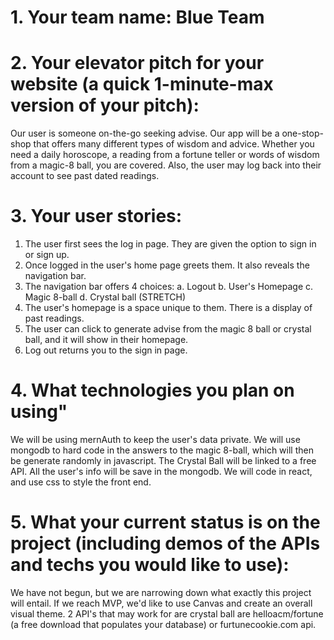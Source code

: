 # 1. Your team name: Blue Team

# 2. Your elevator pitch for your website (a quick 1-minute-max version of your pitch):

Our user is someone on-the-go seeking advise. Our app will be a one-stop-shop that offers many different types of wisdom and advice. Whether you need a daily horoscope, a reading from a fortune teller or words of wisdom from a magic-8 ball, you are covered. Also, the user may log back into their account to see past dated readings.

# 3. Your user stories:

1.  The user first sees the log in page. They are given the option to sign in or sign up.
2.  Once logged in the user's home page greets them. It also reveals the navigation bar.
3.  The navigation bar offers 4 choices:
    a. Logout
    b. User's Homepage
    c. Magic 8-ball
    d. Crystal ball (STRETCH)
4.  The user's homepage is a space unique to them. There is a display of past readings.
5.  The user can click to generate advise from the magic 8 ball or crystal ball, and it will show in their homepage.
6.  Log out returns you to the sign in page.

# 4. What technologies you plan on using"

We will be using mernAuth to keep the user's data private. We will use mongodb to hard code in the answers to the magic 8-ball, which will then be generate randomly in javascript. The Crystal Ball will be linked to a free API. All the user's info will be save in the mongodb. We will code in react, and use css to style the front end.

# 5. What your current status is on the project (including demos of the APIs and techs you would like to use):

We have not begun, but we are narrowing down what exactly this project will entail. If we reach MVP, we'd like to use Canvas and create an overall visual theme. 2 API's that may work for are crystal ball are helloacm/fortune (a free download that populates your database) or furtunecookie.com api.
